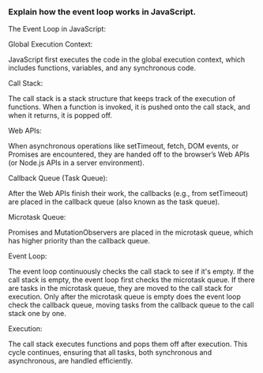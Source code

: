 ### Explain how the event loop works in JavaScript.

The Event Loop in JavaScript:

Global Execution Context:

JavaScript first executes the code in the global execution context, which includes functions, variables, and any synchronous code.

Call Stack:

The call stack is a stack structure that keeps track of the execution of functions. When a function is invoked, it is pushed onto the call stack, and when it returns, it is popped off.

Web APIs:

When asynchronous operations like setTimeout, fetch, DOM events, or Promises are encountered, they are handed off to the browser’s Web APIs (or Node.js APIs in a server environment).

Callback Queue (Task Queue):

After the Web APIs finish their work, the callbacks (e.g., from setTimeout) are placed in the callback queue (also known as the task queue).


Microtask Queue:

Promises and MutationObservers are placed in the microtask queue, which has higher priority than the callback queue.


Event Loop:

The event loop continuously checks the call stack to see if it's empty.
If the call stack is empty, the event loop first checks the microtask queue. If there are tasks in the microtask queue, they are moved to the call stack for execution.
Only after the microtask queue is empty does the event loop check the callback queue, moving tasks from the callback queue to the call stack one by one.


Execution:

The call stack executes functions and pops them off after execution. This cycle continues, ensuring that all tasks, both synchronous and asynchronous, are handled efficiently.